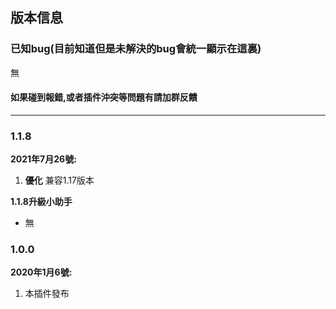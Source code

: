 ## 版本信息

### 已知bug(目前知道但是未解決的bug會統一顯示在這裏)
無
#### 如果碰到報錯,或者插件沖突等問題有請加群反饋

------------
### 1.1.8
**2021年7月26號:**
1. **優化** 兼容1.17版本

**1.1.8升級小助手**
- 無

### 1.0.0
**2020年1月6號:**
1. 本插件發布